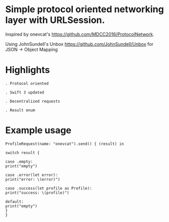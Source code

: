 
# Simple protocol oriented networking layer with URLSession.   

Inspired by onevcat's https://github.com/MDCC2016/ProtocolNetwork.  

Using JohnSundell's Unbox https://github.com/JohnSundell/Unbox for JSON -> Object Mapping

# Highlights
```
. Protocol oriented

. Swift 3 updated 

. Decentralized requests

. Result enum
```

# Example usage
```
ProfileRequest(name: "onevcat").send() { (result) in

switch result {

case .empty:
print("empty")

case .error(let error):
print("error: \(error)")

case .success(let profile as Profile):
print("success: \(profile)")

default:
print("empty")
}
}
```
